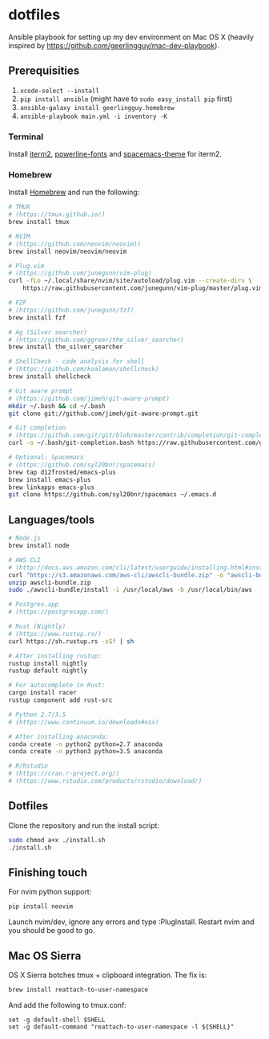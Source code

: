 # dotfiles

Ansible playbook for setting up my dev environment on Mac OS X (heavily inspired by https://github.com/geerlingguy/mac-dev-playbook).

## Prerequisities

1. `xcode-select --install`
2. `pip install ansible` (might have to `sudo easy_install pip` first)
3. `ansible-galaxy install geerlingguy.homebrew`
4. `ansible-playbook main.yml -i inventory -K`


### Terminal

Install [iterm2](https://www.iterm2.com/downloads.html),
[powerline-fonts](https://github.com/powerline/fonts) and
[spacemacs-theme](https://github.com/colepeters/spacemacs-theme.vim) for iterm2.

### Homebrew
Install [Homebrew](http://brew.sh/index_no.html) and run the following:

```bash
# TMUX
# (https://tmux.github.io/)
brew install tmux

# NVIM
# (https://github.com/neovim/neovim))
brew install neovim/neovim/neovim

# Plug.vim
# (https://github.com/junegunn/vim-plug)
curl -fLo ~/.local/share/nvim/site/autoload/plug.vim --create-dirs \
    https://raw.githubusercontent.com/junegunn/vim-plug/master/plug.vim

# FZF
# (https://github.com/junegunn/fzf)
brew install fzf

# Ag (Silver searcher)
# (https://github.com/ggreer/the_silver_searcher)
brew install the_silver_searcher

# ShellCheck - code analysis for shell
# (https://github.com/koalaman/shellcheck)
brew install shellcheck

# Git aware prompt
# (https://github.com/jimeh/git-aware-prompt)
mkdir ~/.bash && cd ~/.bash
git clone git://github.com/jimeh/git-aware-prompt.git

# Git completion
# (https://github.com/git/git/blob/master/contrib/completion/git-completion.bash)
curl -o ~/.bash/git-completion.bash https://raw.githubusercontent.com/git/git/master/contrib/completion/git-completion.bash

# Optional: Spacemacs
# (https://github.com/syl20bnr/spacemacs)
brew tap d12frosted/emacs-plus
brew install emacs-plus
brew linkapps emacs-plus
git clone https://github.com/syl20bnr/spacemacs ~/.emacs.d
```

## Languages/tools

```bash
# Node.js
brew install node

# AWS CLI
# (http://docs.aws.amazon.com/cli/latest/userguide/installing.html#install-bundle-other-os)
curl "https://s3.amazonaws.com/aws-cli/awscli-bundle.zip" -o "awscli-bundle.zip"
unzip awscli-bundle.zip
sudo ./awscli-bundle/install -i /usr/local/aws -b /usr/local/bin/aws

# Postgres.app
# (https://postgresapp.com/)

# Rust (Nightly)
# (https://www.rustup.rs/)
curl https://sh.rustup.rs -sSf | sh

# After installing rustup:
rustup install nightly
rustup default nightly

# For autocomplete in Rust:
cargo install racer
rustup component add rust-src

# Python 2.7/3.5
# (https://www.continuum.io/downloads#osx)

# After installing anaconda:
conda create -n python2 python=2.7 anaconda
conda create -n python3 python=3.5 anaconda

# R/Rstudio
# (https://cran.r-project.org/)
# (https://www.rstudio.com/products/rstudio/download/)
```

## Dotfiles

Clone the repository and run the install script:

```bash
sudo chmod a+x ./install.sh
./install.sh
```

## Finishing touch

For nvim python support:

```bash
pip install neovim
```

Launch nvim/dev, ignore any errors and type :PlugInstall. Restart nvim and you should be good to go.

## Mac OS Sierra

OS X Sierra botches tmux + clipboard integration. The fix is:

```bash
brew install reattach-to-user-namespace
```

And add the following to tmux.conf:

```
set -g default-shell $SHELL
set -g default-command "reattach-to-user-namespace -l ${SHELL}"
```

